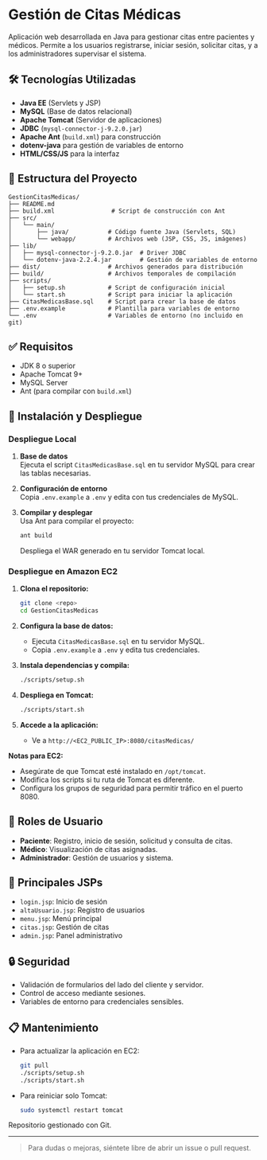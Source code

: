 # Gestión de Citas Médicas

Aplicación web desarrollada en Java para gestionar citas entre pacientes y médicos. Permite a los usuarios registrarse, iniciar sesión, solicitar citas, y a los administradores supervisar el sistema.

## 🛠 Tecnologías Utilizadas

- **Java EE** (Servlets y JSP)
- **MySQL** (Base de datos relacional)
- **Apache Tomcat** (Servidor de aplicaciones)
- **JDBC** (`mysql-connector-j-9.2.0.jar`)
- **Apache Ant** (`build.xml`) para construcción
- **dotenv-java** para gestión de variables de entorno
- **HTML/CSS/JS** para la interfaz

## 📁 Estructura del Proyecto

```
GestionCitasMedicas/
├── README.md
├── build.xml                # Script de construcción con Ant
├── src/
│   └── main/
│       ├── java/           # Código fuente Java (Servlets, SQL)
│       └── webapp/         # Archivos web (JSP, CSS, JS, imágenes)
├── lib/
│   ├── mysql-connector-j-9.2.0.jar  # Driver JDBC
│   └── dotenv-java-2.2.4.jar        # Gestión de variables de entorno
├── dist/                   # Archivos generados para distribución
├── build/                  # Archivos temporales de compilación
├── scripts/
│   ├── setup.sh            # Script de configuración inicial
│   └── start.sh            # Script para iniciar la aplicación
├── CitasMedicasBase.sql    # Script para crear la base de datos
├── .env.example            # Plantilla para variables de entorno
└── .env                    # Variables de entorno (no incluido en git)
```

## ✅ Requisitos

- JDK 8 o superior
- Apache Tomcat 9+
- MySQL Server
- Ant (para compilar con `build.xml`)

## 🚀 Instalación y Despliegue

### Despliegue Local

1. **Base de datos**  
   Ejecuta el script `CitasMedicasBase.sql` en tu servidor MySQL para crear las tablas necesarias.

2. **Configuración de entorno**  
   Copia `.env.example` a `.env` y edita con tus credenciales de MySQL.

3. **Compilar y desplegar**  
   Usa Ant para compilar el proyecto:
   ```bash
   ant build
   ```
   
   Despliega el WAR generado en tu servidor Tomcat local.

### Despliegue en Amazon EC2

1. **Clona el repositorio:**
   ```bash
   git clone <repo>
   cd GestionCitasMedicas
   ```

2. **Configura la base de datos:**
   - Ejecuta `CitasMedicasBase.sql` en tu servidor MySQL.
   - Copia `.env.example` a `.env` y edita tus credenciales.

3. **Instala dependencias y compila:**
   ```bash
   ./scripts/setup.sh
   ```

4. **Despliega en Tomcat:**
   ```bash
   ./scripts/start.sh
   ```

5. **Accede a la aplicación:**
   - Ve a `http://<EC2_PUBLIC_IP>:8080/citasMedicas/`

**Notas para EC2:**
- Asegúrate de que Tomcat esté instalado en `/opt/tomcat`.
- Modifica los scripts si tu ruta de Tomcat es diferente.
- Configura los grupos de seguridad para permitir tráfico en el puerto 8080.

## 👤 Roles de Usuario

- **Paciente**: Registro, inicio de sesión, solicitud y consulta de citas.
- **Médico**: Visualización de citas asignadas.
- **Administrador**: Gestión de usuarios y sistema.

## 📄 Principales JSPs

- `login.jsp`: Inicio de sesión
- `altaUsuario.jsp`: Registro de usuarios
- `menu.jsp`: Menú principal
- `citas.jsp`: Gestión de citas
- `admin.jsp`: Panel administrativo

## 🔒 Seguridad

- Validación de formularios del lado del cliente y servidor.
- Control de acceso mediante sesiones.
- Variables de entorno para credenciales sensibles.

## 📋 Mantenimiento

- Para actualizar la aplicación en EC2:
  ```bash
  git pull
  ./scripts/setup.sh
  ./scripts/start.sh
  ```

- Para reiniciar solo Tomcat:
  ```bash
  sudo systemctl restart tomcat
  ```

Repositorio gestionado con Git.

---

> Para dudas o mejoras, siéntete libre de abrir un issue o pull request.
